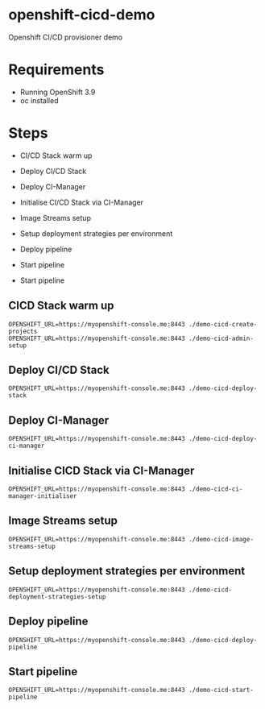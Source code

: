# openshift-cicd-demo
Openshift CI/CD provisioner demo

# Requirements

- Running OpenShift 3.9
- oc installed

# Steps
- CI/CD Stack warm up
- Deploy CI/CD Stack
- Deploy CI-Manager
- Initialise CI/CD Stack via CI-Manager
- Image Streams setup
- Setup deployment strategies per environment
- Deploy pipeline
- Start pipeline

- Start pipeline

## CICD Stack warm up
```
OPENSHIFT_URL=https://myopenshift-console.me:8443 ./demo-cicd-create-projects
OPENSHIFT_URL=https://myopenshift-console.me:8443 ./demo-cicd-admin-setup
```

## Deploy CI/CD Stack
```
OPENSHIFT_URL=https://myopenshift-console.me:8443 ./demo-cicd-deploy-stack
```

## Deploy CI-Manager
```
OPENSHIFT_URL=https://myopenshift-console.me:8443 ./demo-cicd-deploy-ci-manager
```

## Initialise CICD Stack via CI-Manager
```
OPENSHIFT_URL=https://myopenshift-console.me:8443 ./demo-cicd-ci-manager-initialiser
```

## Image Streams setup
```
OPENSHIFT_URL=https://myopenshift-console.me:8443 ./demo-cicd-image-streams-setup
```

## Setup deployment strategies per environment
```
OPENSHIFT_URL=https://myopenshift-console.me:8443 ./demo-cicd-deployment-strategies-setup
```

## Deploy pipeline
```
OPENSHIFT_URL=https://myopenshift-console.me:8443 ./demo-cicd-deploy-pipeline
```

## Start pipeline
```
OPENSHIFT_URL=https://myopenshift-console.me:8443 ./demo-cicd-start-pipeline
```